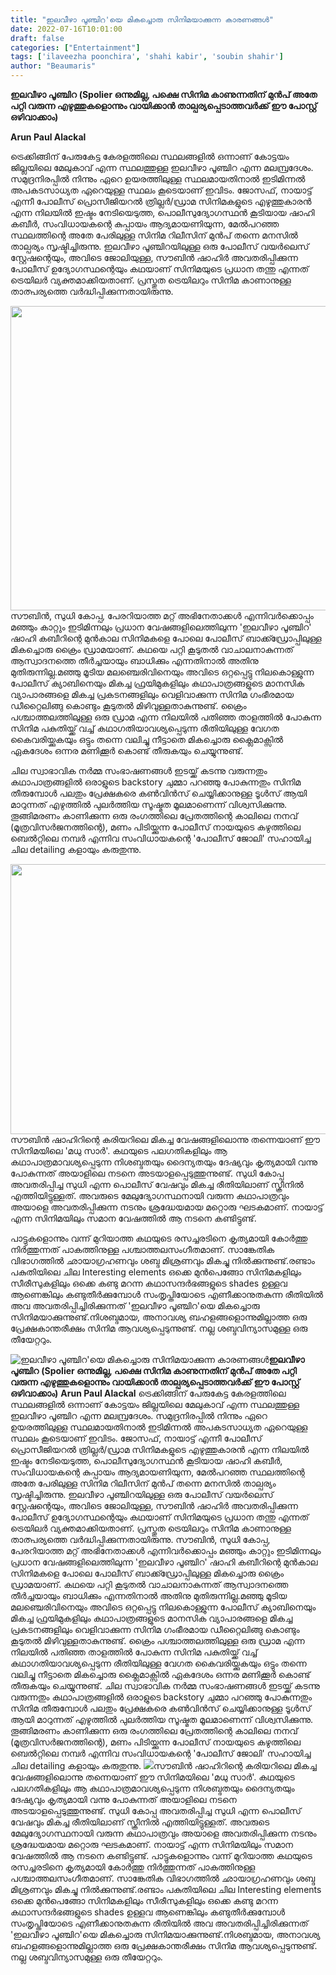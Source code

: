 ```yaml
---
title: "ഇലവീഴാ പൂഞ്ചിറ'യെ മികച്ചൊരു സിനിമയാക്കുന്ന കാരണങ്ങൾ"
date: 2022-07-16T10:01:00
draft: false
categories: ["Entertainment"]
tags: ['ilaveezha poonchira', 'shahi kabir', 'soubin shahir']
author: "Beaumaris"
---
```


<strong>ഇലവീഴാ പൂഞ്ചിറ</strong>
<strong>(Spolier ഒന്നുമില്ല, പക്ഷെ സിനിമ കാണുന്നതിന് മുൻപ് അതേ പറ്റി വരുന്ന എഴുത്തുകളൊന്നും വായിക്കാൻ താല്പര്യപ്പെടാത്തവർക്ക് ഈ പോസ്റ്റ് ഒഴിവാക്കാം)</strong>

<strong>Arun Paul Alackal </strong>

ട്രെക്കിങ്ങിന് പേരുകേട്ട കേരളത്തിലെ സ്ഥലങ്ങളിൽ ഒന്നാണ് കോട്ടയം ജില്ലയിലെ മേലുകാവ് എന്ന സ്ഥലത്തുള്ള ഇലവീഴാ പൂഞ്ചിറ എന്ന മലമ്പ്രദേശം. സമുദ്രനിരപ്പിൽ നിന്നും ഏറെ ഉയരത്തിലുള്ള സ്ഥലമായതിനാൽ ഇടിമിന്നൽ അപകടസാധ്യത ഏറെയുള്ള സ്ഥലം കൂടെയാണ് ഇവിടം.
ജോസഫ്, നായാട്ട് എന്നീ പോലീസ് പ്രൊസീജിയറൽ ത്രില്ലർ/ഡ്രാമ സിനിമകളുടെ എഴുത്തുകാരൻ എന്ന നിലയിൽ ഇഷ്ടം നേടിയെടുത്ത, പൊലീസുദ്യോഗസ്ഥൻ കൂടിയായ ഷാഹി കബീർ, സംവിധായകന്റെ കുപ്പായം ആദ്യമായണിയുന്ന, മേൽപറഞ്ഞ സ്ഥലത്തിന്റെ അതേ പേരിലുള്ള സിനിമ റിലീസിന് മുൻപ് തന്നെ മനസിൽ താല്പര്യം സൃഷ്ടിച്ചിരുന്നു. ഇലവീഴാ പൂഞ്ചിറയിലുള്ള ഒരു പോലീസ് വയർലെസ് സ്റ്റേഷന്റെയും, അവിടെ ജോലിയുള്ള, സൗബിൻ ഷാഹിർ അവതരിപ്പിക്കുന്ന പോലീസ് ഉദ്യോഗസ്ഥന്റെയും കഥയാണ് സിനിമയുടെ പ്രധാന തന്തു എന്നത് ട്രെയിലർ വ്യക്തമാക്കിയതാണ്. പ്രസ്തുത ട്രെയിലറും സിനിമ കാണാനുള്ള താത്പര്യത്തെ വർദ്ധിപ്പിക്കുന്നതായിരുന്നു.

<img class="wp-image-343081 aligncenter" src="https://cdn.boolokam.com/articles/2022/07/FW22.jpg" alt="" width="812" height="487" />സൗബിൻ, സുധി കോപ്പ, പേരറിയാത്ത മറ്റ് അഭിനേതാക്കൾ എന്നിവർക്കൊപ്പം മഞ്ഞും കാറ്റും ഇടിമിന്നലും പ്രധാന വേഷങ്ങളിലെത്തിലുന്ന 'ഇലവീഴാ പൂഞ്ചിറ' ഷാഹി കബീറിന്റെ മുൻകാല സിനിമകളെ പോലെ പോലീസ് ബാക്ക്ഡ്രോപ്പിലുള്ള മികച്ചൊരു ക്രൈം ഡ്രാമയാണ്. കഥയെ പറ്റി കൂടുതൽ വാചാലനാകുന്നത് ആസ്വാദനത്തെ തീർച്ചയായും ബാധിക്കും എന്നതിനാൽ അതിനു മുതിരുന്നില്ല.മഞ്ഞു മൂടിയ മലഞ്ചെരിവിനെയും അവിടെ ഒറ്റപ്പെട്ടു നിലകൊള്ളുന്ന പോലീസ് ക്യാബിനെയും മികച്ച ഫ്രയിമുകളിലും കഥാപാത്രങ്ങളുടെ മാനസിക വ്യാപാരങ്ങളെ മികച്ച പ്രകടനങ്ങളിലും വെളിവാക്കുന്ന സിനിമ ഗംഭീരമായ ഡീറ്റൈലിങ്ങു കൊണ്ടും കൂടുതൽ മിഴിവുള്ളതാകുന്നുണ്ട്. ക്രൈം പശ്ചാത്തലത്തിലുള്ള ഒരു ഡ്രാമ എന്ന നിലയിൽ പതിഞ്ഞ താളത്തിൽ പോകുന്ന സിനിമ പകുതിയ്ക്ക് വച്ച് കഥാഗതിയാവശ്യപ്പെടുന്ന രീതിയിലുള്ള വേഗത കൈവരിയ്ക്കുകയും ഒട്ടും തന്നെ വലിച്ചു നീട്ടാതെ മികച്ചൊരു ക്ലൈമാക്സിൽ ഏകദേശം ഒന്നര മണിക്കൂർ കൊണ്ട് തീരുകയും ചെയ്യുന്നുണ്ട്.

ചില സ്വാഭാവിക നർമ്മ സംഭാഷണങ്ങൾ ഇടയ്ക്ക് കടന്നു വരുന്നതും കഥാപാത്രങ്ങളിൽ ഒരാളുടെ backstory ചുമ്മാ പറഞ്ഞു പോകുന്നതും സിനിമ തീരുമ്പോൾ പലതും പ്രേക്ഷകരെ കൺവിൻസ് ചെയ്യിക്കാനുള്ള ടൂൾസ് ആയി മാറുന്നത് എഴുത്തിൽ പുലർത്തിയ സൂഷ്മത മൂലമാണെന്ന് വിശ്വസിക്കുന്നു. തൂങ്ങിമരണം കാണിക്കുന്ന ഒരു രംഗത്തിലെ പ്രേതത്തിന്റെ കാലിലെ നനവ് (മൂത്രവിസർജനത്തിന്റെ), മണം പിടിയ്ക്കുന്ന പോലീസ് നായയുടെ കഴുത്തിലെ ബെൽറ്റിലെ നമ്പർ എന്നിവ സംവിധായകന്റെ 'പോലീസ് ജോലി' സഹായിച്ച ചില detailing കളായും കരുതുന്നു.

<img class="wp-image-343082 aligncenter" src="https://cdn.boolokam.com/articles/2022/07/92676475.webp" alt="" width="768" height="432" />സൗബിൻ ഷാഹിറിന്റെ കരിയറിലെ മികച്ച വേഷങ്ങളിലൊന്നു തന്നെയാണ് ഈ സിനിമയിലെ 'മധു സാർ'. കഥയുടെ പലഗതികളിലും ആ കഥാപാത്രമാവശ്യപ്പെടുന്ന നിശബ്ദതയും ദൈന്യതയും ദേഷ്യവും കൃത്യമായി വന്നു പോകുന്നത് അയാളിലെ നടനെ അടയാളപ്പെടുത്തുന്നുണ്ട്. സുധി കോപ്പ അവതരിപ്പിച്ച സുധി എന്ന പൊലീസ് വേഷവും മികച്ച രീതിയിലാണ് സ്ക്രീനിൽ എത്തിയിട്ടുള്ളത്. അവരുടെ മേലുദ്യോഗസ്ഥനായി വരുന്ന കഥാപാത്രവും അയാളെ അവതരിപ്പിക്കുന്ന നടനും ശ്രദ്ധേയമായ മറ്റൊരു ഘടകമാണ്. നായാട്ട് എന്ന സിനിമയിലും സമാന വേഷത്തിൽ ആ നടനെ കണ്ടിട്ടുണ്ട്.

പാട്ടുകളൊന്നും വന്ന് മുറിയാത്ത കഥയുടെ രസച്ചരടിനെ കൃത്യമായി കോർത്തു നിർത്തുന്നത് പാകത്തിനുള്ള പശ്ചാത്തലസംഗീതമാണ്. സാങ്കേതിക വിഭാഗത്തിൽ ഛായാഗ്രഹണവും ശബ്ദ മിശ്രണവും മികച്ചു നിൽക്കുന്നുണ്ട്.രണ്ടാം പകുതിയിലെ ചില Interesting elements ഒക്കെ മുൻപെങ്ങോ സിനിമകളിലും സീരീസുകളിലും ഒക്കെ കണ്ടു മറന്ന കഥാസന്ദർഭങ്ങളുടെ shades ഉള്ളവ ആണെങ്കിലും കണ്ടുതീർക്കുമ്പോൾ സംതൃപ്തിയോടെ എണീക്കാനുതകുന്ന രീതിയിൽ അവ അവതരിപ്പിച്ചിരിക്കുന്നത് 'ഇലവീഴാ പൂഞ്ചിറ'യെ മികച്ചൊരു സിനിമയാക്കുന്നുണ്ട്.നിശബ്ദമായ, അനാവശ്യ ബഹളങ്ങളൊന്നുമില്ലാത്ത ഒരു പ്രേക്ഷകാന്തരീക്ഷം സിനിമ ആവശ്യപ്പെടുന്നുണ്ട്. നല്ല ശബ്ദവിന്യാസമുള്ള ഒരു തീയേറ്ററും.


![ഇലവീഴാ പൂഞ്ചിറ'യെ മികച്ചൊരു സിനിമയാക്കുന്ന കാരണങ്ങൾ](https://cdn.boolokam.com/articles/2022/07/FW22.jpg)**ഇലവീഴാ പൂഞ്ചിറ** **(Spolier ഒന്നുമില്ല, പക്ഷെ സിനിമ കാണുന്നതിന് മുൻപ് അതേ പറ്റി വരുന്ന എഴുത്തുകളൊന്നും വായിക്കാൻ താല്പര്യപ്പെടാത്തവർക്ക് ഈ പോസ്റ്റ് ഒഴിവാക്കാം)** **Arun Paul Alackal** ട്രെക്കിങ്ങിന് പേരുകേട്ട കേരളത്തിലെ സ്ഥലങ്ങളിൽ ഒന്നാണ് കോട്ടയം ജില്ലയിലെ മേലുകാവ് എന്ന സ്ഥലത്തുള്ള ഇലവീഴാ പൂഞ്ചിറ എന്ന മലമ്പ്രദേശം. സമുദ്രനിരപ്പിൽ നിന്നും ഏറെ ഉയരത്തിലുള്ള സ്ഥലമായതിനാൽ ഇടിമിന്നൽ അപകടസാധ്യത ഏറെയുള്ള സ്ഥലം കൂടെയാണ് ഇവിടം. ജോസഫ്, നായാട്ട് എന്നീ പോലീസ് പ്രൊസീജിയറൽ ത്രില്ലർ/ഡ്രാമ സിനിമകളുടെ എഴുത്തുകാരൻ എന്ന നിലയിൽ ഇഷ്ടം നേടിയെടുത്ത, പൊലീസുദ്യോഗസ്ഥൻ കൂടിയായ ഷാഹി കബീർ, സംവിധായകന്റെ കുപ്പായം ആദ്യമായണിയുന്ന, മേൽപറഞ്ഞ സ്ഥലത്തിന്റെ അതേ പേരിലുള്ള സിനിമ റിലീസിന് മുൻപ് തന്നെ മനസിൽ താല്പര്യം സൃഷ്ടിച്ചിരുന്നു. ഇലവീഴാ പൂഞ്ചിറയിലുള്ള ഒരു പോലീസ് വയർലെസ് സ്റ്റേഷന്റെയും, അവിടെ ജോലിയുള്ള, സൗബിൻ ഷാഹിർ അവതരിപ്പിക്കുന്ന പോലീസ് ഉദ്യോഗസ്ഥന്റെയും കഥയാണ് സിനിമയുടെ പ്രധാന തന്തു എന്നത് ട്രെയിലർ വ്യക്തമാക്കിയതാണ്. പ്രസ്തുത ട്രെയിലറും സിനിമ കാണാനുള്ള താത്പര്യത്തെ വർദ്ധിപ്പിക്കുന്നതായിരുന്നു. സൗബിൻ, സുധി കോപ്പ, പേരറിയാത്ത മറ്റ് അഭിനേതാക്കൾ എന്നിവർക്കൊപ്പം മഞ്ഞും കാറ്റും ഇടിമിന്നലും പ്രധാന വേഷങ്ങളിലെത്തിലുന്ന 'ഇലവീഴാ പൂഞ്ചിറ' ഷാഹി കബീറിന്റെ മുൻകാല സിനിമകളെ പോലെ പോലീസ് ബാക്ക്ഡ്രോപ്പിലുള്ള മികച്ചൊരു ക്രൈം ഡ്രാമയാണ്. കഥയെ പറ്റി കൂടുതൽ വാചാലനാകുന്നത് ആസ്വാദനത്തെ തീർച്ചയായും ബാധിക്കും എന്നതിനാൽ അതിനു മുതിരുന്നില്ല.മഞ്ഞു മൂടിയ മലഞ്ചെരിവിനെയും അവിടെ ഒറ്റപ്പെട്ടു നിലകൊള്ളുന്ന പോലീസ് ക്യാബിനെയും മികച്ച ഫ്രയിമുകളിലും കഥാപാത്രങ്ങളുടെ മാനസിക വ്യാപാരങ്ങളെ മികച്ച പ്രകടനങ്ങളിലും വെളിവാക്കുന്ന സിനിമ ഗംഭീരമായ ഡീറ്റൈലിങ്ങു കൊണ്ടും കൂടുതൽ മിഴിവുള്ളതാകുന്നുണ്ട്. ക്രൈം പശ്ചാത്തലത്തിലുള്ള ഒരു ഡ്രാമ എന്ന നിലയിൽ പതിഞ്ഞ താളത്തിൽ പോകുന്ന സിനിമ പകുതിയ്ക്ക് വച്ച് കഥാഗതിയാവശ്യപ്പെടുന്ന രീതിയിലുള്ള വേഗത കൈവരിയ്ക്കുകയും ഒട്ടും തന്നെ വലിച്ചു നീട്ടാതെ മികച്ചൊരു ക്ലൈമാക്സിൽ ഏകദേശം ഒന്നര മണിക്കൂർ കൊണ്ട് തീരുകയും ചെയ്യുന്നുണ്ട്. ചില സ്വാഭാവിക നർമ്മ സംഭാഷണങ്ങൾ ഇടയ്ക്ക് കടന്നു വരുന്നതും കഥാപാത്രങ്ങളിൽ ഒരാളുടെ backstory ചുമ്മാ പറഞ്ഞു പോകുന്നതും സിനിമ തീരുമ്പോൾ പലതും പ്രേക്ഷകരെ കൺവിൻസ് ചെയ്യിക്കാനുള്ള ടൂൾസ് ആയി മാറുന്നത് എഴുത്തിൽ പുലർത്തിയ സൂഷ്മത മൂലമാണെന്ന് വിശ്വസിക്കുന്നു. തൂങ്ങിമരണം കാണിക്കുന്ന ഒരു രംഗത്തിലെ പ്രേതത്തിന്റെ കാലിലെ നനവ് (മൂത്രവിസർജനത്തിന്റെ), മണം പിടിയ്ക്കുന്ന പോലീസ് നായയുടെ കഴുത്തിലെ ബെൽറ്റിലെ നമ്പർ എന്നിവ സംവിധായകന്റെ 'പോലീസ് ജോലി' സഹായിച്ച ചില detailing കളായും കരുതുന്നു. ![](https://cdn.boolokam.com/articles/2022/07/92676475.webp)സൗബിൻ ഷാഹിറിന്റെ കരിയറിലെ മികച്ച വേഷങ്ങളിലൊന്നു തന്നെയാണ് ഈ സിനിമയിലെ 'മധു സാർ'. കഥയുടെ പലഗതികളിലും ആ കഥാപാത്രമാവശ്യപ്പെടുന്ന നിശബ്ദതയും ദൈന്യതയും ദേഷ്യവും കൃത്യമായി വന്നു പോകുന്നത് അയാളിലെ നടനെ അടയാളപ്പെടുത്തുന്നുണ്ട്. സുധി കോപ്പ അവതരിപ്പിച്ച സുധി എന്ന പൊലീസ് വേഷവും മികച്ച രീതിയിലാണ് സ്ക്രീനിൽ എത്തിയിട്ടുള്ളത്. അവരുടെ മേലുദ്യോഗസ്ഥനായി വരുന്ന കഥാപാത്രവും അയാളെ അവതരിപ്പിക്കുന്ന നടനും ശ്രദ്ധേയമായ മറ്റൊരു ഘടകമാണ്. നായാട്ട് എന്ന സിനിമയിലും സമാന വേഷത്തിൽ ആ നടനെ കണ്ടിട്ടുണ്ട്. പാട്ടുകളൊന്നും വന്ന് മുറിയാത്ത കഥയുടെ രസച്ചരടിനെ കൃത്യമായി കോർത്തു നിർത്തുന്നത് പാകത്തിനുള്ള പശ്ചാത്തലസംഗീതമാണ്. സാങ്കേതിക വിഭാഗത്തിൽ ഛായാഗ്രഹണവും ശബ്ദ മിശ്രണവും മികച്ചു നിൽക്കുന്നുണ്ട്.രണ്ടാം പകുതിയിലെ ചില Interesting elements ഒക്കെ മുൻപെങ്ങോ സിനിമകളിലും സീരീസുകളിലും ഒക്കെ കണ്ടു മറന്ന കഥാസന്ദർഭങ്ങളുടെ shades ഉള്ളവ ആണെങ്കിലും കണ്ടുതീർക്കുമ്പോൾ സംതൃപ്തിയോടെ എണീക്കാനുതകുന്ന രീതിയിൽ അവ അവതരിപ്പിച്ചിരിക്കുന്നത് 'ഇലവീഴാ പൂഞ്ചിറ'യെ മികച്ചൊരു സിനിമയാക്കുന്നുണ്ട്.നിശബ്ദമായ, അനാവശ്യ ബഹളങ്ങളൊന്നുമില്ലാത്ത ഒരു പ്രേക്ഷകാന്തരീക്ഷം സിനിമ ആവശ്യപ്പെടുന്നുണ്ട്. നല്ല ശബ്ദവിന്യാസമുള്ള ഒരു തീയേറ്ററും.
